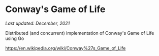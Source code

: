 # Conway's Game of Life
_Last updated: December, 2021_

Distributed (and concurrent) implementation of Conway's Game of Life using Go

https://en.wikipedia.org/wiki/Conway%27s_Game_of_Life
